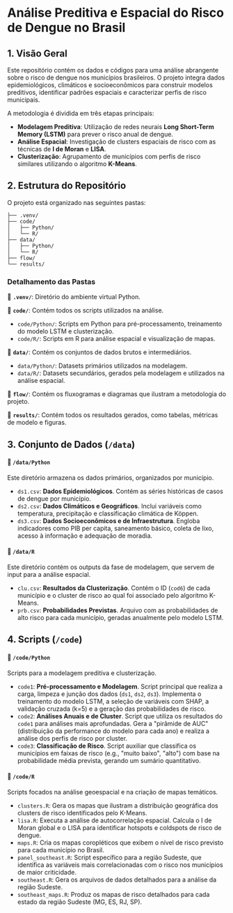 # Análise Preditiva e Espacial do Risco de Dengue no Brasil

## 1. Visão Geral

Este repositório contém os dados e códigos para uma análise abrangente sobre o risco de dengue nos municípios brasileiros. O projeto integra dados epidemiológicos, climáticos e socioeconômicos para construir modelos preditivos, identificar padrões espaciais e caracterizar perfis de risco municipais.

A metodologia é dividida em três etapas principais:

-   **Modelagem Preditiva**: Utilização de redes neurais **Long Short-Term Memory (LSTM)** para prever o risco anual de dengue.
-   **Análise Espacial**: Investigação de clusters espaciais de risco com as técnicas de **I de Moran** e **LISA**.
-   **Clusterização**: Agrupamento de municípios com perfis de risco similares utilizando o algoritmo **K-Means**.

## 2. Estrutura do Repositório

O projeto está organizado nas seguintes pastas:

```
├── .venv/
├── code/
│   ├── Python/
│   └── R/
├── data/
│   ├── Python/
│   └── R/
├── flow/
└── results/
```

### Detalhamento das Pastas

📂 **`.venv/`**: Diretório do ambiente virtual Python.

📂 **`code/`**: Contém todos os scripts utilizados na análise.
-   `code/Python/`: Scripts em Python para pré-processamento, treinamento do modelo LSTM e clusterização.
-   `code/R/`: Scripts em R para análise espacial e visualização de mapas.

📂 **`data/`**: Contém os conjuntos de dados brutos e intermediários.
-   `data/Python/`: Datasets primários utilizados na modelagem.
-   `data/R/`: Datasets secundários, gerados pela modelagem e utilizados na análise espacial.

📂 **`flow/`**: Contém os fluxogramas e diagramas que ilustram a metodologia do projeto.

📂 **`results/`**: Contém todos os resultados gerados, como tabelas, métricas de modelo e figuras.

## 3. Conjunto de Dados (`/data`)

#### 🔹 `/data/Python`
Este diretório armazena os dados primários, organizados por município.

-   `ds1.csv`: **Dados Epidemiológicos**. Contém as séries históricas de casos de dengue por município.
-   `ds2.csv`: **Dados Climáticos e Geográficos**. Inclui variáveis como temperatura, precipitação e classificação climática de Köppen.
-   `ds3.csv`: **Dados Socioeconômicos e de Infraestrutura**. Engloba indicadores como PIB per capita, saneamento básico, coleta de lixo, acesso à informação e adequação de moradia.

#### 🔹 `/data/R`
Este diretório contém os outputs da fase de modelagem, que servem de input para a análise espacial.

-   `clu.csv`: **Resultados da Clusterização**. Contém o ID (`cod6`) de cada município e o cluster de risco ao qual foi associado pelo algoritmo K-Means.
-   `prb.csv`: **Probabilidades Previstas**. Arquivo com as probabilidades de alto risco para cada município, geradas anualmente pelo modelo LSTM.

## 4. Scripts (`/code`)

#### 🔹 `/code/Python`
Scripts para a modelagem preditiva e clusterização.

-   `code1`: **Pré-processamento e Modelagem**. Script principal que realiza a carga, limpeza e junção dos dados (`ds1`, `ds2`, `ds3`). Implementa o treinamento do modelo LSTM, a seleção de variáveis com SHAP, a validação cruzada (k=5) e a geração das probabilidades de risco.
-   `code2`: **Análises Anuais e de Cluster**. Script que utiliza os resultados do `code1` para análises mais aprofundadas. Gera a "pirâmide de AUC" (distribuição da performance do modelo para cada ano) e realiza a análise dos perfis de risco por cluster.
-   `code3`: **Classificação de Risco**. Script auxiliar que classifica os municípios em faixas de risco (e.g., "muito baixo", "alto") com base na probabilidade média prevista, gerando um sumário quantitativo.

#### 🔹 `/code/R`
Scripts focados na análise geoespacial e na criação de mapas temáticos.

-   `clusters.R`: Gera os mapas que ilustram a distribuição geográfica dos clusters de risco identificados pelo K-Means.
-   `lisa.R`: Executa a análise de autocorrelação espacial. Calcula o I de Moran global e o LISA para identificar hotspots e coldspots de risco de dengue.
-   `maps.R`: Cria os mapas coropléticos que exibem o nível de risco previsto para cada município no Brasil.
-   `panel_southeast.R`: Script específico para a região Sudeste, que identifica as variáveis mais correlacionadas com o risco nos municípios de maior criticidade.
-   `southeast.R`: Gera os arquivos de dados detalhados para a análise da região Sudeste.
-   `southeast_maps.R`: Produz os mapas de risco detalhados para cada estado da região Sudeste (MG, ES, RJ, SP).
